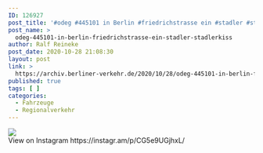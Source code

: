 ```yaml
---
ID: 126927
post_title: '#odeg #445101 in Berlin #friedrichstrasse ein #stadler #stadlerkiss'
post_name: >
  odeg-445101-in-berlin-friedrichstrasse-ein-stadler-stadlerkiss
author: Ralf Reineke
post_date: 2020-10-28 21:08:30
layout: post
link: >
  https://archiv.berliner-verkehr.de/2020/10/28/odeg-445101-in-berlin-friedrichstrasse-ein-stadler-stadlerkiss/
published: true
tags: [ ]
categories:
  - Fahrzeuge
  - Regionalverkehr
---
```

<div><img src='https://scontent-iad3-1.cdninstagram.com/v/t51.29350-15/123047008_2751764398411668_4761855961046858228_n.jpg?_nc_cat=105&ccb=2&_nc_sid=8ae9d6&_nc_ohc=3Gz5Ksu38sUAX95yrNh&_nc_ht=scontent-iad3-1.cdninstagram.com&oh=ddae31aee3649b515505c70999941c62&oe=5FC09627' style='max-width:600px;' /><br/><div>View on Instagram https://instagr.am/p/CG5e9UGjhxL/</div></div>
